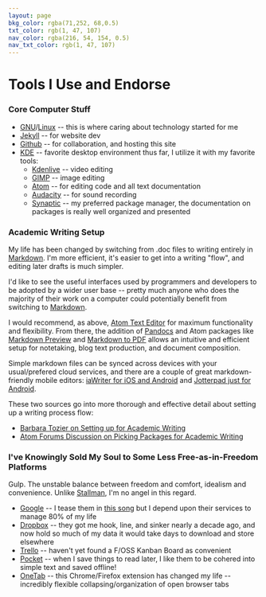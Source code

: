```yaml
---
layout: page
bkg_color: rgba(71,252, 68,0.5)
txt_color: rgb(1, 47, 107)
nav_color: rgba(216, 54, 154, 0.5)
nav_txt_color: rgb(1, 47, 107)
---
```


# **Tools I Use and Endorse**

### Core Computer Stuff
* [GNU](https://www.gnu.org/)/[Linux](https://www.linuxfoundation.org/)  -- this is where caring about technology started for me
* [Jekyll](https://jekyllrb.com/) -- for website dev
* [Github](https://github.com/) -- for collaboration, and hosting this site
* [KDE](https://www.kde.org/) -- favorite desktop environment thus far, I utilize it with my favorite tools:
  * [Kdenlive](https://kdenlive.org/) -- video editing
  * [GIMP](https://www.gimp.org/) -- image editing
  * [Atom](https://atom.io/) -- for editing code and all text documentation
  * [Audacity](http://www.audacityteam.org/) -- for sound recording
  * [Synaptic](http://www.nongnu.org/synaptic/) -- my preferred package manager, the documentation on packages is really well organized and presented

### Academic Writing Setup

My life has been changed by switching from .doc files to writing entirely in [Markdown](https://github.com/adam-p/markdown-here/wiki/Markdown-Cheatsheet). I'm more efficient, it's easier to get into a writing "flow", and editing later drafts is much simpler.

I'd like to see the useful interfaces used by programmers and developers to be adopted by a wider user base -- pretty much anyone who does the majority of their work on a computer could potentially benefit from switching to [Markdown](http://devdocs.io/markdown/).

I would recommend, as above, [Atom Text Editor](https://atom.io/) for maximum functionality and flexibility. From there, the addition of [Pandocs](http://pandoc.org/) and Atom packages like [Markdown Preview](https://github.com/atom/markdown-preview) and [Markdown to PDF](https://atom.io/packages/markdown-pdf) allows an intuitive and efficient setup for notetaking, blog text production, and document composition.

Simple markdown files can be synced across devices with your usual/prefered cloud services, and there are a couple of great markdown-friendly mobile editors: [iaWriter for iOS and Android](https://ia.net/writer) and [Jotterpad just for Android](https://2appstudio.com/jotterpad/).

These two sources go into more thorough and effective detail about setting up a writing process flow:
* [Barbara Tozier on Setting up for Academic Writing](barbaratozier.com/setting-up-for-writing/)
* [Atom Forums Discussion on Picking Packages for Academic Writing](https://discuss.atom.io/t/using-atom-for-academic-writing/19222)

### I've Knowingly Sold My Soul to Some Less Free-as-in-Freedom Platforms

Gulp. The unstable balance between freedom and comfort, idealism and convenience. Unlike [Stallman](gnu.org), I'm no angel in this regard.

* [Google](https://en.wikipedia.org/wiki/Don%27t_be_evil) -- I tease them in [this song](SIC_7google.html) but I depend upon their services to manage 80% of my life
* [Dropbox](mainpages/SIC_7google.md) -- they got me hook, line, and sinker nearly a decade ago, and now hold so much of my data it would take days to download and store elsewhere
* [Trello](https://trello.com/) -- haven't yet found a F/OSS Kanban Board as convenient
* [Pocket](https://getpocket.com/a/queue/list/) -- when I save things to read later, I like them to be cohered into simple text and saved offline!
* [OneTab](https://www.one-tab.com/) -- this Chrome/Firefox extension has changed my life -- incredibly flexible collapsing/organization of open browser tabs

